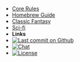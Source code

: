 - [Core Rules](/)
- [Homebrew Guide](homebrew)
- [Classic Fantasy](fantasy)
- [Sci-fi](scifi)
- **Links**
- [![Last commit on Github](https://img.shields.io/github/last-commit/iansannar/dromissium?label=updated&logo=Github&logoColor=white)](https://github.com/iansannar/dromissium/commits/master)
- [![Chat](https://img.shields.io/discord/500872942033305600?logo=discord&logoColor=white)](https://discord.gg/qeJvQ5b)
- [![License](https://img.shields.io/github/license/iansannar/dromissium?color=informational&logo=creative-commons&logoColor=white)](https://github.com/iansannar/dromissium/blob/master/LICENSE.md)

